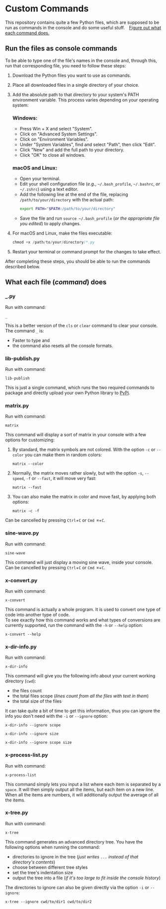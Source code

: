 # Custom Commands
This repository contains quite a few Python files, which are supposed to be run as commands in the console and do some useful stuff. [Figure out what each command does.](#whateachcommanddoes)


## Run the files as console commands
To be able to type one of the file's names in the console and, through this, run that corresponding file, you need to follow these steps:

1. Download the Python files you want to use as commands.
2. Place all downloaded files in a single directory of your choice.
3. Add the absolute path to that directory to your system's PATH environment variable. This process varies depending on your operating system:

   ### Windows:
   * Press Win + X and select "System".
   * Click on "Advanced System Settings".
   * Click on "Environment Variables".
   * Under "System Variables", find and select "Path", then click "Edit".
   * Click "New" and add the full path to your directory.
   * Click "OK" to close all windows.

   ### macOS and Linux:
   * Open your terminal.
   * Edit your shell configuration file (*e.g.*, `~/.bash_profile`, `~/.bashrc`, *or* `~/.zshrc`) using a text editor.
   * Add the following line at the end of the file, replacing `/path/to/your/directory` with the actual path:
     ```bash
     export PATH="$PATH:/path/to/your/directory"
     ```
   * Save the file and run `source ~/.bash_profile` (*or the appropriate file you edited*) to apply changes.

4. For macOS and Linux, make the files executable:
   ```s
   chmod +x /path/to/your/directory/*.py
   ```
5. Restart your terminal or command prompt for the changes to take effect.

After completing these steps, you should be able to run the commands described below.


## <span id="whateachcommanddoes">What each file (*command*) does</span>

### _.py
Run with command:
```console
_
```
This is a better version of the `cls` or `clear` command to clear your console. The command `_` is:<br>
* Faster to type and
* the command also resets all the console formats.

### lib-publish.py
Run with command:
```console
lib-publish
```
This is just a single command, which runs the two required commands to package and directly upload your own Python library to [PyPi](https://pypi.org/).

### matrix.py
Run with command:
```console
matrix
```
This command will display a sort of matrix in your console with a few options for customizing:
1. By standard, the matrix symbols are not colored. With the option `-c` or `--color` you can make them in random colors:
   ```console
   matrix --color
   ```
3. Normally, the matrix moves rather slowly, but with the option `-s`, `--speed`, `-f` or `--fast`, it will move very fast:
   ```console
   matrix --fast
   ```
3. You can also make the matrix in color and move fast, by applying both options:
   ```console
   matrix -c -f
   ```
Can be cancelled by pressing `Ctrl`+`C` or `Cmd ⌘`+`C`.

### sine-wave.py
Run with command:
```console
sine-wave
```
This command will just display a moving sine wave, inside your console.<br>
Can be cancelled by pressing `Ctrl`+`C` or `Cmd ⌘`+`C`.

### x-convert.py
Run with command:
```console
x-convert
```
This command is actually a whole program. It is used to convert one type of code into another type of code.<br>
To see exactly how this command works and what types of conversions are currently supported, run the command with the `-h` or `--help` option:
```console
x-convert --help
```

### x-dir-info.py
Run with command:
```console
x-dir-info
```
This command will give you the following info about your current working directory (`cwd`):
* the files count
* the total files scope (*lines count from all the files with text in them*)
* the total size of the files

It can take quite a bit of time to get this information, thus you can ignore the info you don't need with the `-i` or `--ignore` option:
```console
x-dir-info --ignore scope
```
```console
x-dir-info --ignore size
```
```console
x-dir-info --ignore scope size
```

### x-process-list.py
Run with command:
```console
x-process-list
```
This command simply lets you input a list where each item is separated by a `space`. It will then simply output all the items, but each item on a new line.<br>
When all the items are numbers, it will additionally output the average of all the items.

### x-tree.py
Run with command:
```console
x-tree
```
This command generates an advanced directory tree. You have the following options when running the command:
* directories to ignore in the tree (*just writes `...` instead of that directory's contents*)
* choose between different tree styles
* set the tree's indentation size
* output the tree into a file (*if it's too large to fit inside the console history*)

The directories to ignore can also be given directly via the option `-i` or `--ignore`:
```console
x-tree --ignore cwd/to/dir1 cwd/to/dir2
```
